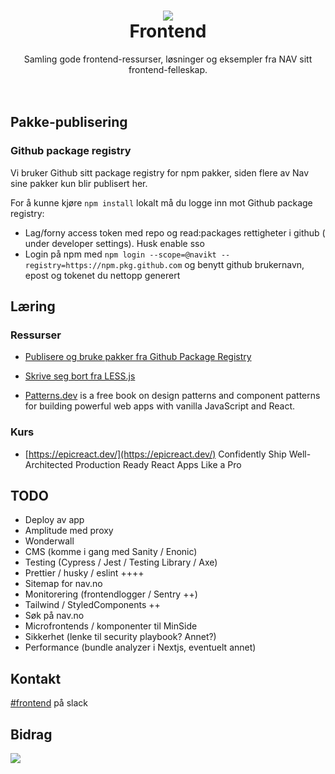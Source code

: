<h1 align="center">
    <img src="https://avatars.githubusercontent.com/u/11848947?s=164&v=4" />
    <br/>Frontend
</h1>

<div align="center">
    Samling gode frontend-ressurser, løsninger og eksempler fra NAV sitt frontend-felleskap.
</div>
<br/>
<br/>

## Pakke-publisering

### Github package registry

Vi bruker Github sitt package registry for npm pakker, siden flere av Nav sine pakker kun blir publisert her.

For å kunne kjøre `npm install` lokalt må du logge inn mot Github package registry:

- Lag/forny access token med repo og read:packages rettigheter i github ( under developer settings). Husk enable sso
- Login på npm med `npm login --scope=@navikt --registry=https://npm.pkg.github.com` og benytt github brukernavn, epost og tokenet du nettopp generert

## Læring

### Ressurser

- [Publisere og bruke pakker fra Github Package Registry](https://github.com/navikt/gpr-how-to)
- [Skrive seg bort fra LESS.js](https://aksel.nav.no/blogg/bli-kvitt-less-pa-1-2-3)

- [Patterns.dev](https://www.patterns.dev/posts/) is a free book on design patterns and component patterns for building powerful web apps with vanilla JavaScript and React.

### Kurs

- [https://epicreact.dev/](https://epicreact.dev/) Confidently Ship Well-Architected Production Ready React Apps Like a Pro

## TODO

- Deploy av app
- Amplitude med proxy
- Wonderwall
- CMS (komme i gang med Sanity / Enonic)
- Testing (Cypress / Jest / Testing Library / Axe)
- Prettier / husky / eslint ++++
- Sitemap for nav.no
- Monitorering (frontendlogger / Sentry ++)
- Tailwind / StyledComponents ++
- Søk på nav.no
- Microfrontends / komponenter til MinSide
- Sikkerhet (lenke til security playbook? Annet?)
- Performance (bundle analyzer i Nextjs, eventuelt annet)

## Kontakt

[#frontend](https://nav-it.slack.com/archives/C6HJFRRMY) på slack

## Bidrag

<a href="https://github.com/navikt/frontend/graphs/contributors">
  <img src="https://contrib.rocks/image?repo=navikt/frontend" />
</a>
